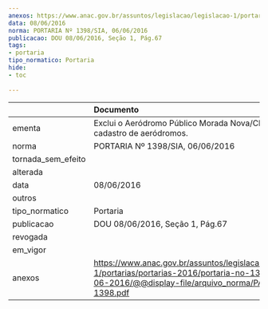 ```yaml
---
anexos: https://www.anac.gov.br/assuntos/legislacao/legislacao-1/portarias/portarias-2016/portaria-no-1398-sia-06-06-2016/@@display-file/arquivo_norma/PA2016-1398.pdf
data: 08/06/2016
norma: PORTARIA Nº 1398/SIA, 06/06/2016
publicacao: DOU 08/06/2016, Seção 1, Pág.67
tags:
- portaria
tipo_normatico: Portaria
hide: 
- toc 
 
---
```


|                    | Documento                                                                                                                                                      |
|:-------------------|:---------------------------------------------------------------------------------------------------------------------------------------------------------------|
| ementa             | Exclui o Aeródromo Público Morada Nova/CE (SNMO) do cadastro de aeródromos.                                                                                    |
| norma              | PORTARIA Nº 1398/SIA, 06/06/2016                                                                                                                               |
| tornada_sem_efeito |                                                                                                                                                                |
| alterada           |                                                                                                                                                                |
| data               | 08/06/2016                                                                                                                                                     |
| outros             |                                                                                                                                                                |
| tipo_normatico     | Portaria                                                                                                                                                       |
| publicacao         | DOU 08/06/2016, Seção 1, Pág.67                                                                                                                                |
| revogada           |                                                                                                                                                                |
| em_vigor           |                                                                                                                                                                |
| anexos             | https://www.anac.gov.br/assuntos/legislacao/legislacao-1/portarias/portarias-2016/portaria-no-1398-sia-06-06-2016/@@display-file/arquivo_norma/PA2016-1398.pdf |